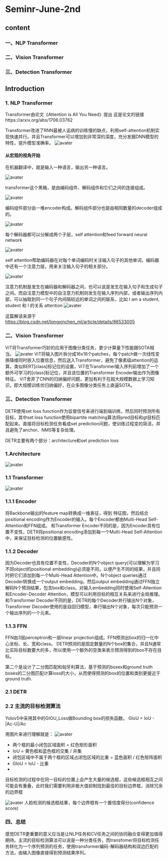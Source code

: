 # Seminr-June-2nd

## content
### 一、NLP Transformer
### 二、Vision Transformer
### 三、Detection Transformer


## Introduction
### 1. NLP Transformer
Transformer由论文《Attention is All You Need》提出
这是论文的链接https://arxiv.org/abs/1706.03762

Transformer改进了RNN最被人诟病的训练慢的缺点，利用self-attention机制实现快速并行。并且Transformer可以增加到非常深的深度，充分发掘DNN模型的特性，提升模型准确率。
![avater](https://github.com/Howdy-Personally/Seminar-June-2nd/blob/main/pic/TheTransformerModelArchitecture.png)
#### 从宏观的视角开始
在机器翻译中，就是输入一种语言，输出另一种语言。

![avater](https://github.com/Howdy-Personally/Seminar-June-2nd/blob/main/pic/pic1.jpg)

transformer这个黑箱，是由编码组件、解码组件和它们之间的连接组成。

![avater](https://github.com/Howdy-Personally/Seminar-June-2nd/blob/main/pic/pic2.jpg)

编码组件部分由一堆encoder构成。解码组件部分也是由相同数量的decoder组成的。

![avater](https://github.com/Howdy-Personally/Seminar-June-2nd/blob/main/pic/pic3.jpg)

每个解码器都可以分解成两个子层，self attention和feed forward neural network

![avater](https://github.com/Howdy-Personally/Seminar-June-2nd/blob/main/pic/pic4.jpg)

self attention帮助编码器在对每个单词编码时关注输入句子的其他单词，编码器中还有一个注意力层，用来关注输入句子的相关部分。

![avater](https://github.com/Howdy-Personally/Seminar-June-2nd/blob/main/pic/pic5.jpg)

注意力机制是发生在编码器和解码器之间，也可以说是发生在输入句子和生成句子之间。而自注意力模型中的自注意力机制则发生在输入序列内部，或者输出序列内部，可以抽取到同一个句子内间隔较远的单词之间的联系，比如 I am a student, student 和 I 的关系
attention
![avater](https://github.com/Howdy-Personally/Seminar-June-2nd/blob/main/pic/attention.gif)

这篇解读来源于 https://blog.csdn.net/longxinchen_ml/article/details/86533005

### 二、Vision Transformer
ViT将Transformer巧妙的应用于图像分类任务，更少计算量下性能跟SOTA相当。
![avater](https://github.com/Howdy-Personally/Seminar-June-2nd/blob/main/pic/pic9.jpg)
ViT将输入图片拆分成16x16个patches，每个patch做一次线性变换降维同时嵌入位置信息，然后送入Transformer，避免了像素级attention的运算。类似BERT[class]标记位的设置，ViT在Transformer输入序列前增加了一个额外可学习的[class]标记位，并且该位置的Transformer Encoder输出作为图像特征。
ViT舍弃了CNN的归纳偏好问题，更加有利于在超大规模数据上学习知识，即大规模训练优归纳偏好，在众多图像分类任务上直逼SOTA。

### 三、Detection Transformer
DETR使用set loss function作为监督信号来进行端到端训练，然后同时预测所有目标，其中set loss function使用bipartite matching算法将pred目标和gt目标匹配起来。直接将目标检测任务看成set prediction问题，使训练过程变的简洁，并且避免了anchor、NMS等复杂处理。

DETR主要有两个部分：architecture和set prediction loss
### 1.Architecture
![avater](https://github.com/Howdy-Personally/Seminar-June-2nd/blob/main/pic/detrstruct.png)
### 1.1 Transformer
![avater](https://github.com/Howdy-Personally/Seminar-June-2nd/blob/main/pic/pic10.jpg)
### 1.1.1 Encoder
将Backbone输出的feature map转换成一维表征，得到 特征图，然后结合positional encoding作为Encoder的输入。每个Encoder都由Multi-Head Self-Attention和FFN组成。
和Transformer Encoder不同的是，因为Encoder具有位置不变性，DETR将positional encoding添加到每一个Multi-Head Self-Attention中，来保证目标检测的位置敏感性。
### 1.1.2 Decoder
因为Decoder也具有位置不变性，Decoder的N个object query(可以理解为学习不同object的positional embedding)必须是不同，以便产生不同的结果，并且同时把它们添加到每一个Multi-Head Attention中。N个object queries通过Decoder转换成一个output embedding，然后output embedding通过FFN独立解码N个预测结果，包含box和class。对输入embedding同时使用Self-Attention和Encoder-Decoder Attention，模型可以利用目标的相互关系来进行全局推理。
和Transformer Decoder不同的是，DETR的每个Decoder并行输出N个对象，Transformer Decoder使用的是自回归模型，串行输出N个对象，每次只能预测一个输出序列的一个元素。
### 1.1.3 FFN
FFN由3层perceptron和一层linear projection组成。FFN预测出box的归一化中心坐标、长、宽和class。
DETR预测的是固定数量的N个box的集合，并且N通常比实际目标数要大的多，所以使用一个额外的空类来表示预测得到的box不存在目标。

第二个是设计了二分图匹配和匈牙利算法，基于预测的boxex和ground truth boxes的二分图匹配计算loss的大小，从而使得预测的box的位置和类别更接近于ground truth.
### 2.1 DETR

### 2.2 主流的目标检测算法
Yolov5中采用其中的GIOU_Loss做Bounding box的损失函数。
GIoU = IoU - |Ac-U|/Ac

用图片来进行理解就是：
![avater](https://github.com/Howdy-Personally/Seminar-June-2nd/blob/main/pic/giou.png)
* 两个框的最小闭包区域面积 = 红色矩形面积
* IoU = 黄色框和蓝色框的交集 / 并集
* 闭包区域中不属于两个框的区域占闭包区域的比重 = 蓝色面积 / 红色矩阵面积
* GIoU = IoU - 比重
* 
目标检测的过程中在同一目标的位置上会产生大量的候选框，这些候选框相互之间可能会有重叠，此时我们需要利用非极大值抑制找到最佳的目标边界框，消除冗余的边界框

![avater](https://github.com/Howdy-Personally/Seminar-June-2nd/blob/main/pic/pic11.png)
人脸检测的候选框结果，每个边界框有一个置信度得分(confidence score)
### 四、总结
感觉DETR更重要的意义应当是让NLP任务和CV任务之间的协同融合变得更加值得期待。主流的目标检测算法可以说是一种分类任务，而transfomer将目标检测任务转化为一个序列预测的任务，使用transformer编码-解码器结构和双边匹配的方法，由输入图像直接得到预测结果序列。

